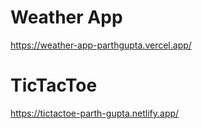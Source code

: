 # Weather App 
https://weather-app-parthgupta.vercel.app/
# TicTacToe 
https://tictactoe-parth-gupta.netlify.app/
